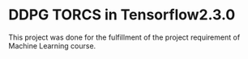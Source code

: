 # DDPG TORCS in Tensorflow2.3.0
This project was done for the fulfillment of the project requirement of Machine Learning course. 


